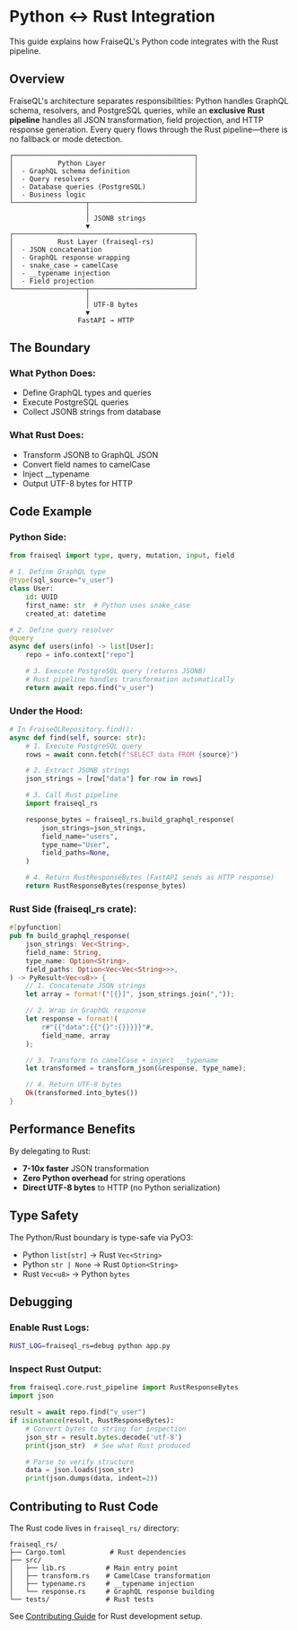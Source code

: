 # Python ↔ Rust Integration

This guide explains how FraiseQL's Python code integrates with the Rust pipeline.

## Overview

FraiseQL's architecture separates responsibilities: Python handles GraphQL schema, resolvers, and PostgreSQL queries, while an **exclusive Rust pipeline** handles all JSON transformation, field projection, and HTTP response generation. Every query flows through the Rust pipeline—there is no fallback or mode detection.

```
┌─────────────────────────────────────────────┐
│           Python Layer                      │
│  - GraphQL schema definition                │
│  - Query resolvers                          │
│  - Database queries (PostgreSQL)            │
│  - Business logic                           │
└──────────────────┬──────────────────────────┘
                   │
                   │ JSONB strings
                   ▼
┌─────────────────────────────────────────────┐
│           Rust Layer (fraiseql-rs)          │
│  - JSON concatenation                       │
│  - GraphQL response wrapping                │
│  - snake_case → camelCase                   │
│  - __typename injection                     │
│  - Field projection                         │
└──────────────────┬──────────────────────────┘
                   │
                   │ UTF-8 bytes
                   ▼
                 FastAPI → HTTP

```

## The Boundary

### What Python Does:
- Define GraphQL types and queries
- Execute PostgreSQL queries
- Collect JSONB strings from database

### What Rust Does:
- Transform JSONB to GraphQL JSON
- Convert field names to camelCase
- Inject __typename
- Output UTF-8 bytes for HTTP

## Code Example

### Python Side:
```python
from fraiseql import type, query, mutation, input, field

# 1. Define GraphQL type
@type(sql_source="v_user")
class User:
    id: UUID
    first_name: str  # Python uses snake_case
    created_at: datetime

# 2. Define query resolver
@query
async def users(info) -> list[User]:
    repo = info.context["repo"]

    # 3. Execute PostgreSQL query (returns JSONB)
    # Rust pipeline handles transformation automatically
    return await repo.find("v_user")
```

### Under the Hood:
```python
# In FraiseQLRepository.find():
async def find(self, source: str):
    # 1. Execute PostgreSQL query
    rows = await conn.fetch(f"SELECT data FROM {source}")

    # 2. Extract JSONB strings
    json_strings = [row["data"] for row in rows]

    # 3. Call Rust pipeline
    import fraiseql_rs

    response_bytes = fraiseql_rs.build_graphql_response(
        json_strings=json_strings,
        field_name="users",
        type_name="User",
        field_paths=None,
    )

    # 4. Return RustResponseBytes (FastAPI sends as HTTP response)
    return RustResponseBytes(response_bytes)
```

### Rust Side (fraiseql_rs crate):
```rust
#[pyfunction]
pub fn build_graphql_response(
    json_strings: Vec<String>,
    field_name: String,
    type_name: Option<String>,
    field_paths: Option<Vec<Vec<String>>>,
) -> PyResult<Vec<u8>> {
    // 1. Concatenate JSON strings
    let array = format!("[{}]", json_strings.join(","));

    // 2. Wrap in GraphQL response
    let response = format!(
        r#"{{"data":{{"{}":{}}}}}"#,
        field_name, array
    );

    // 3. Transform to camelCase + inject __typename
    let transformed = transform_json(&response, type_name);

    // 4. Return UTF-8 bytes
    Ok(transformed.into_bytes())
}
```

## Performance Benefits

By delegating to Rust:
- **7-10x faster** JSON transformation
- **Zero Python overhead** for string operations
- **Direct UTF-8 bytes** to HTTP (no Python serialization)

## Type Safety

The Python/Rust boundary is type-safe via PyO3:
- Python `list[str]` → Rust `Vec<String>`
- Python `str | None` → Rust `Option<String>`
- Rust `Vec<u8>` → Python `bytes`

## Debugging

### Enable Rust Logs:
```bash
RUST_LOG=fraiseql_rs=debug python app.py
```

### Inspect Rust Output:
```python
from fraiseql.core.rust_pipeline import RustResponseBytes
import json

result = await repo.find("v_user")
if isinstance(result, RustResponseBytes):
    # Convert bytes to string for inspection
    json_str = result.bytes.decode('utf-8')
    print(json_str)  # See what Rust produced

    # Parse to verify structure
    data = json.loads(json_str)
    print(json.dumps(data, indent=2))
```

## Contributing to Rust Code

The Rust code lives in `fraiseql_rs/` directory:

```
fraiseql_rs/
├── Cargo.toml           # Rust dependencies
├── src/
│   ├── lib.rs          # Main entry point
│   ├── transform.rs    # CamelCase transformation
│   ├── typename.rs     # __typename injection
│   └── response.rs     # GraphQL response building
└── tests/              # Rust tests
```

See [Contributing Guide](../CONTRIBUTING.md) for Rust development setup.
